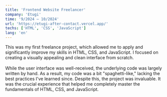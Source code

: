 ```yaml
---
title: 'Frontend Website Freelancer'
company: 'Etugi'
time: '9/2024 — 10/2024'
url: 'https://etugi-after-contact.vercel.app/'
techs: ['HTML', 'CSS', 'JavaScript']
lang: 'en'
---
```


This was my first freelance project, which allowed me to apply and significantly improve my skills in HTML, CSS, and JavaScript. I focused on creating a visually appealing and clean interface from scratch.
<br>
<br>
While the user interface was well-received, the underlying code was largely written by hand. As a result, my code was a bit "spaghetti-like," lacking the best practices I've learned since. Despite this, the project was invaluable. It was the crucial experience that helped me completely master the fundamentals of HTML, CSS, and JavaScript.

